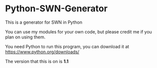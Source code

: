 # Python-SWN-Generator
This is a generator for SWN in Python

You can use my modules for your own code, but please credit me if you plan on using them.

You need Python to run this program, you can download it at https://www.python.org/downloads/

The version that this is on is **1.1**
